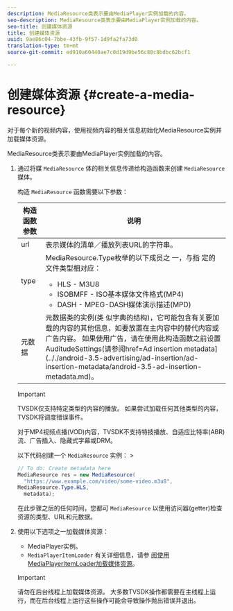 ```yaml
---
description: MediaResource类表示要由MediaPlayer实例加载的内容。
seo-description: MediaResource类表示要由MediaPlayer实例加载的内容。
seo-title: 创建媒体资源
title: 创建媒体资源
uuid: 9ae86c04-7bbe-43fb-9f57-1d9fa2fa73d0
translation-type: tm+mt
source-git-commit: ed910a60440ae7c0d19d9be56c80c8bdbc62bcf1

---
```



# 创建媒体资源 {#create-a-media-resource}

对于每个新的视频内容，使用视频内容的相关信息初始化MediaResource实例并加载媒体资源。

MediaResource类表示要由MediaPlayer实例加载的内容。

1. 通过将媒 `MediaResource` 体的相关信息传递给构造函数来创建 `MediaResource` 媒体。

   构造 `MediaResource` 函数需要以下参数：

   <table id="table_22886D6770FB45E99D35D0B90E6CC302"> 
   <thead> 
   <tr> 
      <th colname="col1" class="entry"> 构造函数参数 </th> 
      <th colname="col2" class="entry"> 说明 </th> 
   </tr> 
   </thead>
   <tbody> 
   <tr> 
      <td colname="col1"> <span class="codeph"> url </span> </td> 
      <td colname="col2"> 表示媒体的清单／播放列表URL的字符串。 </td> 
   </tr> 
   <tr> 
      <td colname="col1"> <span class="codeph"> type </span> </td> 
      <td colname="col2"> MediaResource.Type枚举的以下成员之 <span class="codeph"> 一，与指 </span> 定的文件类型相对应： 
      <ul id="ul_C286ED3C31364B858A1C9AF3356E9282"> 
      <li id="li_25B24EF76D8849DE8764539F25E435FA"> <span class="codeph"> HLS </span> - M3U8 </li> 
      <li id="li_1344A41B434D49229E392F1AAF9ECA81"> <span class="codeph"> ISOBMFF </span> - ISO基本媒体文件格式(MP4) </li> 
      <li id="li_92392073B7334916B06B16570C51AC91"> <span class="codeph"> DASH </span> - MPEG-DASH媒体演示描述(MPD) </li> 
      </ul> </td> 
   </tr> 
   <tr> 
      <td colname="col1"> <span class="codeph"> 元数据 </span> </td> 
      <td colname="col2"> 元数据类的实例(类 <span class="codeph"></span> 似字典的结构)，它可能包含有关要加载的内容的其他信息，如要放置在主内容中的替代内容或广告内容。 如果使用广告，请在使用此构造函数之前设置 <span class="codeph"></span> AuditudeSettings(请参阅href=Ad insertion metadata](.././android-3.5-advertising/ad-insertion/ad-insertion-metadata/android-3.5-ad-insertion-metadata.md)。 </td> 
   </tr> 
   </tbody> 
   </table>

   >[!IMPORTANT]
   >
   >TVSDK仅支持特定类型的内容的播放。 如果尝试加载任何其他类型的内容，TVSDK将调度错误事件。
   >
   >对于MP4视频点播(VOD)内容，TVSDK不支持特技播放、自适应比特率(ABR)流、广告插入、隐藏式字幕或DRM。

   以下代码创建一个 `MediaResource` 实例：       >

   ```java
   // To do: Create metadata here 
   MediaResource res = new MediaResource( 
     "https://www.example.com/video/some-video.m3u8",  
   MediaResource.Type.HLS, 
     metadata); 
   ```

   在此步骤之后的任何时间，您都可 `MediaResource` 以使用访问器(getter)检查资源的类型、URL和元数据。

1. 使用以下选项之一加载媒体资源：

   * MediaPlayer实例。
   * `MediaPlayerItemLoader` 有关详细信息，请参 [阅使用MediaPlayerItemLoader加载媒体资源](../../../tvsdk-3x-android-prog/android-3x-content-playback-options-android2/mediaplayer-initialize-for-video/android-3x-media-resource-mediaplayeritemloader.md)。
   >[!IMPORTANT]
   >
   >请勿在后台线程上加载媒体资源。 大多数TVSDK操作都需要在主线程上运行，而在后台线程上运行这些操作可能会导致操作抛出错误并退出。

